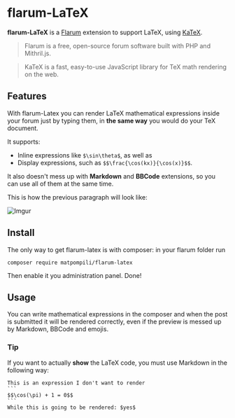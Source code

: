 # flarum-LaTeX
**flarum-LaTeX** is a [Flarum](https://github.com/flarum/flarum/) extension to support LaTeX, using [KaTeX](https://github.com/Khan/KaTeX/).

>Flarum is a free, open-source forum software built with PHP and Mithril.js.

>KaTeX is a fast, easy-to-use JavaScript library for TeX math rendering on the web.

## Features
With flarum-Latex you can render LaTeX mathematical expressions inside your forum just by typing them, in **the same way** you would do your TeX document.

It supports:
- Inline expressions like `$\sin\theta$`, as well as
- Display expressions, such as `$$\frac{\cos(kx)}{\cos(x)}$$`.

It also doesn't mess up with **Markdown** and **BBCode** extensions, so you can use all of them at the same time.

This is how the previous paragraph will look like:

![Imgur](http://i.imgur.com/BhEIDD0.png "This is how the previous paragraph will look like")

## Install
The only way to get flarum-latex is with composer: in your flarum folder run
  ```
  composer require matpompili/flarum-latex
  ```
Then enable it you administration panel. Done!

## Usage
You can write mathematical expressions in the composer and when the post is submitted it will be rendered correctly, even if the preview is messed up by Markdown, BBCode and emojis.
### Tip
If you want to actually **show** the LaTeX code, you must use Markdown in the following way:

    This is an expression I don't want to render
    ```
    $$\cos(\pi) + 1 = 0$$
    ```
    While this is going to be rendered: $yes$
